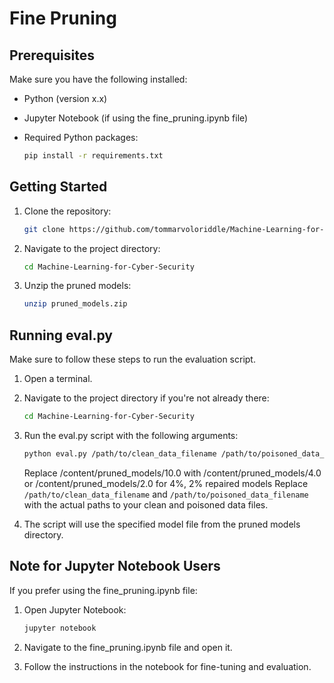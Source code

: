 # Fine Pruning


## Prerequisites

Make sure you have the following installed:

- Python (version x.x)
- Jupyter Notebook (if using the fine_pruning.ipynb file)
- Required Python packages:

    ```bash
    pip install -r requirements.txt
    ```

## Getting Started

1. Clone the repository:

    ```bash
    git clone https://github.com/tommarvoloriddle/Machine-Learning-for-Cyber-Security.git
    ```

2. Navigate to the project directory:

    ```bash
    cd Machine-Learning-for-Cyber-Security
    ```

3. Unzip the pruned models:

    ```bash
    unzip pruned_models.zip
    ```

## Running eval.py

Make sure to follow these steps to run the evaluation script.

1. Open a terminal.

2. Navigate to the project directory if you're not already there:

    ```bash
    cd Machine-Learning-for-Cyber-Security
    ```

3. Run the eval.py script with the following arguments:

    ```bash
    python eval.py /path/to/clean_data_filename /path/to/poisoned_data_filename /content/pruned_models/10.0
    ```
    Replace /content/pruned_models/10.0 with /content/pruned_models/4.0 or /content/pruned_models/2.0 for 4%, 2% repaired models
    Replace `/path/to/clean_data_filename` and `/path/to/poisoned_data_filename` with the actual paths to your clean and poisoned data files.

4. The script will use the specified model file from the pruned models directory.

## Note for Jupyter Notebook Users

If you prefer using the fine_pruning.ipynb file:

1. Open Jupyter Notebook:

    ```bash
    jupyter notebook
    ```

2. Navigate to the fine_pruning.ipynb file and open it.

3. Follow the instructions in the notebook for fine-tuning and evaluation.

